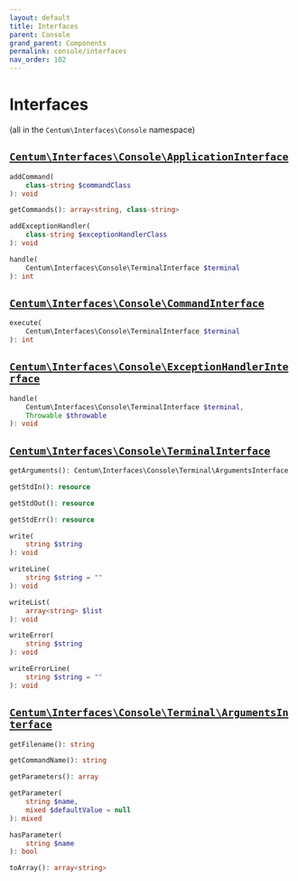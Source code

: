 ```yaml
---
layout: default
title: Interfaces
parent: Console
grand_parent: Components
permalink: console/interfaces
nav_order: 102
---
```




# Interfaces

(all in the `Centum\Interfaces\Console` namespace)



## [`Centum\Interfaces\Console\ApplicationInterface`](https://github.com/SidRoberts/centum/blob/development/src/Interfaces/Console/ApplicationInterface.php)

```php
addCommand(
    class-string $commandClass
): void
```

```php
getCommands(): array<string, class-string>
```

```php
addExceptionHandler(
    class-string $exceptionHandlerClass
): void
```

```php
handle(
    Centum\Interfaces\Console\TerminalInterface $terminal
): int
```



## [`Centum\Interfaces\Console\CommandInterface`](https://github.com/SidRoberts/centum/blob/development/src/Interfaces/Console/CommandInterface.php)

```php
execute(
    Centum\Interfaces\Console\TerminalInterface $terminal
): int
```



## [`Centum\Interfaces\Console\ExceptionHandlerInterface`](https://github.com/SidRoberts/centum/blob/development/src/Interfaces/Console/ExceptionHandlerInterface.php)

```php
handle(
    Centum\Interfaces\Console\TerminalInterface $terminal,
    Throwable $throwable
): void
```



## [`Centum\Interfaces\Console\TerminalInterface`](https://github.com/SidRoberts/centum/blob/development/src/Interfaces/Console/TerminalInterface.php)

```php
getArguments(): Centum\Interfaces\Console\Terminal\ArgumentsInterface
```

```php
getStdIn(): resource
```

```php
getStdOut(): resource
```

```php
getStdErr(): resource
```

```php
write(
    string $string
): void
```

```php
writeLine(
    string $string = ""
): void
```

```php
writeList(
    array<string> $list
): void
```

```php
writeError(
    string $string
): void
```

```php
writeErrorLine(
    string $string = ""
): void
```



## [`Centum\Interfaces\Console\Terminal\ArgumentsInterface`](https://github.com/SidRoberts/centum/blob/development/src/Interfaces/Console/Terminal/ArgumentsInterface.php)

```php
getFilename(): string
```

```php
getCommandName(): string
```

```php
getParameters(): array
```

```php
getParameter(
    string $name,
    mixed $defaultValue = null
): mixed
```

```php
hasParameter(
    string $name
): bool
```

```php
toArray(): array<string>
```
